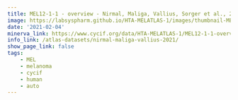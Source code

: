 ```yaml
---
title: MEL12-1-1 - overview - Nirmal, Maliga, Vallius, Sorger et al., 2021
image: https://labsyspharm.github.io/HTA-MELATLAS-1/images/thumbnail-MEL12-1-1-overview.jpg
date: '2021-02-04'
minerva_link: https://www.cycif.org/data/HTA-MELATLAS-1/MEL12-1-1-overview
info_link: /atlas-datasets/nirmal-maliga-vallius-2021/
show_page_link: false
tags:
    - MEL
    - melanoma
    - cycif
    - human
    - auto
---
```

